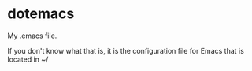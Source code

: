 dotemacs
========

My .emacs file.

If you don't know what that is, it is the configuration file for Emacs that is located in ~/
